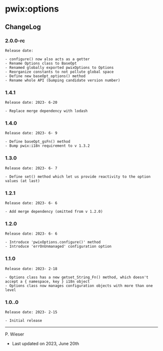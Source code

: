 # pwix:options

## ChangeLog

### 2.0.0-rc

    Release date: 

    - configure() now also acts as a getter
    - Rename Options class to BaseOpt
    - Renamed globally exported pwixOptions to Options
    - Reorganize constants to not pollute global space
    - Define new baseOpt_options() method
    - Rename whole API (bumping candidate version number)

### 1.4.1

    Release date: 2023- 6-20

    - Replace merge dependency with lodash

### 1.4.0

    Release date: 2023- 6- 9

    - Define baseOpt_gsFn() method
    - Bump pwix:i18n requirement to v 1.3.2

### 1.3.0

    Release date: 2023- 6- 7

    - Define set() method which let us provide reactivity to the option values (at last)

### 1.2.1

    Release date: 2023- 6- 6

    - Add merge dependency (omitted from v 1.2.0)

### 1.2.0

    Release date: 2023- 6- 6

    - Introduce 'pwixOptions.configure()' method
    - Introduce 'errOnUnmanaged' configuration option

### 1.1.0

    Release date: 2023- 2-18

    - Options class has a new getset_String_Fn() method, which doesn't accept a { namespace, key } i18n object
    - Options class now manages configuration objects with more than one level

### 1.0..0

    Release date: 2023- 2-15

    - Initial release

---
P. Wieser
- Last updated on 2023, June 20th
